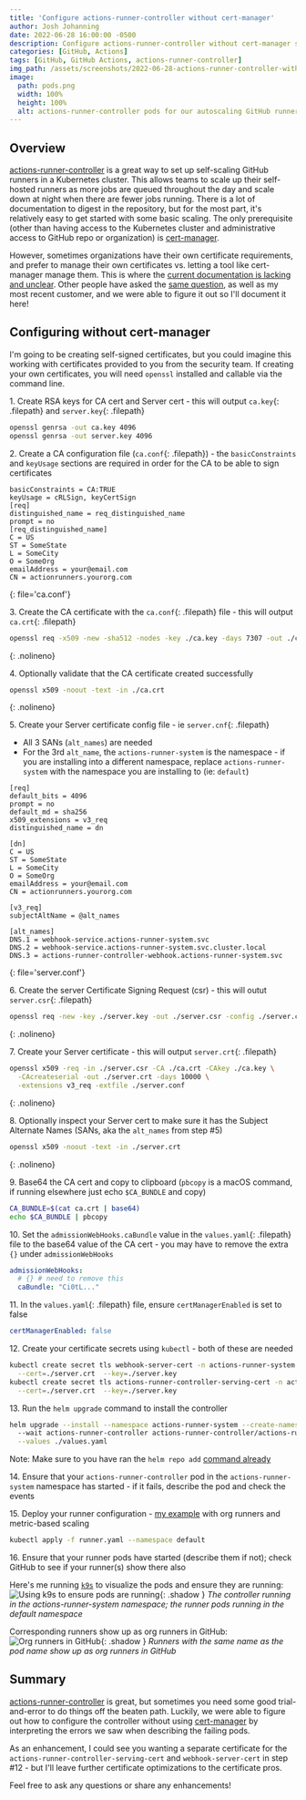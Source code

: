 ```yaml
---
title: 'Configure actions-runner-controller without cert-manager'
author: Josh Johanning
date: 2022-06-28 16:00:00 -0500
description: Configure actions-runner-controller without cert-manager so that you can use self-signed or self-managed certificates to scale your GitHub runners
categories: [GitHub, Actions]
tags: [GitHub, GitHub Actions, actions-runner-controller]
img_path: /assets/screenshots/2022-06-28-actions-runner-controller-without-cert-manager
image:
  path: pods.png
  width: 100%
  height: 100%
  alt: actions-runner-controller pods for our autoscaling GitHub runners
---
```


## Overview

[actions-runner-controller](https://github.com/actions-runner-controller/actions-runner-controller) is a great way to set up self-scaling GitHub runners in a Kubernetes cluster. This allows teams to scale up their self-hosted runners as more jobs are queued throughout the day and scale down at night when there are fewer jobs running. There is a lot of documentation to digest in the repository, but for the most part, it's relatively easy to get started with some basic scaling. The only prerequisite (other than having access to the Kubernetes cluster and administrative access to GitHub repo or organization) is [cert-manager](https://cert-manager.io/docs/). 

However, sometimes organizations have their own certificate requirements, and prefer to manage their own certificates vs. letting a tool like cert-manager manage them. This is where the [current documentation is lacking and unclear](https://github.com/actions-runner-controller/actions-runner-controller#using-without-cert-manager). Other people have asked the [same question](https://github.com/actions-runner-controller/actions-runner-controller/issues?q=is%3Aissue+in%3Atitle+without+cert-manager+), as well as my most recent customer, and we were able to figure it out so I'll document it here!

## Configuring without cert-manager

I'm going to be creating self-signed certificates, but you could imagine this working with certificates provided to you from the security team. If creating your own certificates, you will need `openssl` installed and callable via the command line.

1\. Create RSA keys for CA cert and Server cert - this will output `ca.key`{: .filepath} and `server.key`{: .filepath}

```bash
openssl genrsa -out ca.key 4096
openssl genrsa -out server.key 4096
```

2\. Create a CA configuration file (`ca.conf`{: .filepath}) - the `basicConstraints` and `keyUsage` sections are required in order for the CA to be able to sign certificates

```config
basicConstraints = CA:TRUE
keyUsage = cRLSign, keyCertSign
[req]
distinguished_name = req_distinguished_name
prompt = no
[req_distinguished_name]
C = US
ST = SomeState
L = SomeCity
O = SomeOrg
emailAddress = your@email.com
CN = actionrunners.yourorg.com
```
{: file='ca.conf'}

3\. Create the CA certificate with the `ca.conf`{: .filepath} file - this will output `ca.crt`{: .filepath}

```bash
openssl req -x509 -new -sha512 -nodes -key ./ca.key -days 7307 -out ./ca.crt -config ./ca.conf
```
{: .nolineno}

4\. Optionally validate that the CA certificate created successfully

```bash
openssl x509 -noout -text -in ./ca.crt
```
{: .nolineno}

5\. Create your Server certificate config file - ie `server.cnf`{: .filepath}

- All 3 SANs (`alt_names`) are needed
- For the 3rd `alt_name`, the `actions-runner-system` is the namespace - if you are installing into a different namespace, replace `actions-runner-system` with the namespace you are installing to (ie: `default`)

```text
[req]
default_bits = 4096
prompt = no
default_md = sha256
x509_extensions = v3_req
distinguished_name = dn

[dn]
C = US
ST = SomeState
L = SomeCity
O = SomeOrg
emailAddress = your@email.com
CN = actionrunners.yourorg.com

[v3_req]
subjectAltName = @alt_names

[alt_names]
DNS.1 = webhook-service.actions-runner-system.svc
DNS.2 = webhook-service.actions-runner-system.svc.cluster.local
DNS.3 = actions-runner-controller-webhook.actions-runner-system.svc
```
{: file='server.conf'}

6\. Create the server Certificate Signing Request (csr) - this will outut `server.csr`{: .filepath}

```bash
openssl req -new -key ./server.key -out ./server.csr -config ./server.conf
```
{: .nolineno}

7\. Create your Server certificate - this will output `server.crt`{: .filepath}

```bash
openssl x509 -req -in ./server.csr -CA ./ca.crt -CAkey ./ca.key \
  -CAcreateserial -out ./server.crt -days 10000 \
  -extensions v3_req -extfile ./server.conf
```
{: .nolineno}

8\. Optionally inspect your Server cert to make sure it has the Subject Alternate Names (SANs, aka the `alt_names` from step #5)

```bash
openssl x509 -noout -text -in ./server.crt
```
{: .nolineno}

9\. Base64 the CA cert and copy to clipboard (`pbcopy` is a macOS command, if running elsewhere just echo `$CA_BUNDLE` and copy)

```bash
CA_BUNDLE=$(cat ca.crt | base64)
echo $CA_BUNDLE | pbcopy
```

10\. Set the `admissionWebHooks.caBundle` value in the `values.yaml`{: .filepath} file to the base64 value of the CA cert - you may have to remove the extra `{}` under `admissionWebHooks`

```yaml
admissionWebHooks:
  # {} # need to remove this
  caBundle: "Ci0tL..."
```

11\. In the `values.yaml`{: .filepath} file, ensure `certManagerEnabled` is set to false

```yaml
certManagerEnabled: false
```

12\. Create your certificate secrets using `kubectl` - both of these are needed

```bash
kubectl create secret tls webhook-server-cert -n actions-runner-system \
  --cert=./server.crt  --key=./server.key
kubectl create secret tls actions-runner-controller-serving-cert -n actions-runner-system \
  --cert=./server.crt  --key=./server.key
```

13\. Run the `helm upgrade` command to install the controller

```bash
helm upgrade --install --namespace actions-runner-system --create-namespace \ 
  --wait actions-runner-controller actions-runner-controller/actions-runner-controller \
  --values ./values.yaml
```

Note: Make sure to you have ran the `helm repo add` [command already](https://github.com/actions-runner-controller/actions-runner-controller#installation)

14\. Ensure that your `actions-runner-controller` pod in the `actions-runner-system` namespace has started - if it fails, describe the pod and check the events

15\. Deploy your runner configuration - [my example](https://gist.github.com/joshjohanning/4c4ccd3998d81552be940b07649d609a) with org runners and metric-based scaling

```bash
kubectl apply -f runner.yaml --namespace default
```

16\. Ensure that your runner pods have started (describe them if not); check GitHub to see if your runner(s) show there also

Here's me running [`k9s`](https://k9scli.io/) to visualize the pods and ensure they are running:
![Using k9s to ensure pods are running](pods.png){: .shadow }
_The controller running in the actions-runner-system namespace; the runner pods running in the default namespace_

Corresponding runners show up as org runners in GitHub:
![Org runners in GitHub](runners.png){: .shadow }
_Runners with the same name as the pod name show up as org runners in GitHub_

## Summary

[actions-runner-controller](https://github.com/actions-runner-controller/actions-runner-controller) is great, but sometimes you need some good trial-and-error to do things off the beaten path. Luckily, we were able to figure out how to configure the controller without using [cert-manager](https://cert-manager.io/docs/) by interpreting the errors we saw when describing the failing pods.

As an enhancement, I could see you wanting a separate certificate for the `actions-runner-controller-serving-cert` and `webhook-server-cert` in step #12 - but I'll leave further certificate optimizations to the certificate pros.

Feel free to ask any questions or share any enhancements!

